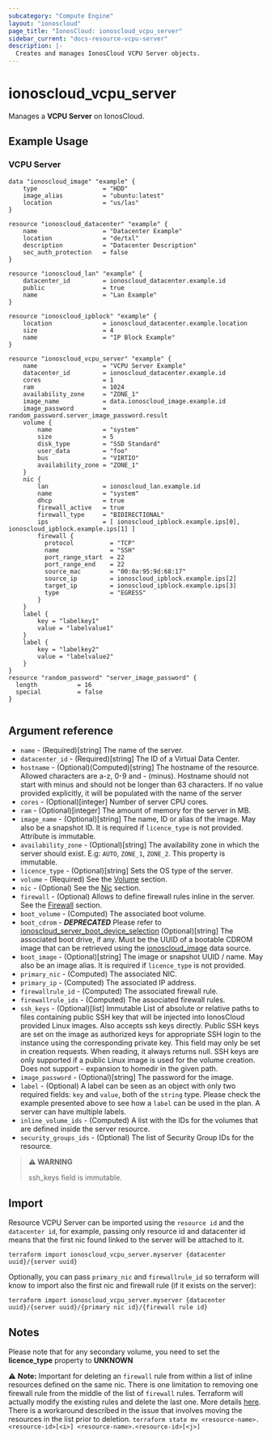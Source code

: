 ```yaml
---
subcategory: "Compute Engine"
layout: "ionoscloud"
page_title: "IonosCloud: ionoscloud_vcpu_server"
sidebar_current: "docs-resource-vcpu-server"
description: |-
  Creates and manages IonosCloud VCPU Server objects.
---
```


# ionoscloud_vcpu_server

Manages a **VCPU Server** on IonosCloud.

## Example Usage

### VCPU Server

```hcl
data "ionoscloud_image" "example" {
    type                  = "HDD"
    image_alias           = "ubuntu:latest"
    location              = "us/las"
}

resource "ionoscloud_datacenter" "example" {
    name                  = "Datacenter Example"
    location              = "de/txl"
    description           = "Datacenter Description"
    sec_auth_protection   = false
}

resource "ionoscloud_lan" "example" {
    datacenter_id         = ionoscloud_datacenter.example.id
    public                = true
    name                  = "Lan Example"
}

resource "ionoscloud_ipblock" "example" {
    location              = ionoscloud_datacenter.example.location
    size                  = 4
    name                  = "IP Block Example"
}

resource "ionoscloud_vcpu_server" "example" {
    name                  = "VCPU Server Example"
    datacenter_id         = ionoscloud_datacenter.example.id
    cores                 = 1
    ram                   = 1024
    availability_zone     = "ZONE_1"
    image_name            = data.ionoscloud_image.example.id
    image_password        = random_password.server_image_password.result
    volume {
        name              = "system"
        size              = 5
        disk_type         = "SSD Standard"
        user_data         = "foo"
        bus               = "VIRTIO"
        availability_zone = "ZONE_1"
    }
    nic {
        lan               = ionoscloud_lan.example.id
        name              = "system"
        dhcp              = true
        firewall_active   = true
        firewall_type     = "BIDIRECTIONAL"
        ips               = [ ionoscloud_ipblock.example.ips[0], ionoscloud_ipblock.example.ips[1] ]
        firewall {
          protocol          = "TCP"
          name              = "SSH"
          port_range_start  = 22
          port_range_end    = 22
          source_mac        = "00:0a:95:9d:68:17"
          source_ip         = ionoscloud_ipblock.example.ips[2]
          target_ip         = ionoscloud_ipblock.example.ips[3]
          type              = "EGRESS" 
        }
    }
    label {
        key = "labelkey1"
        value = "labelvalue1"
    }
    label {
        key = "labelkey2"
        value = "labelvalue2"
    }
}
resource "random_password" "server_image_password" {
  length           = 16
  special          = false
}
                  
```

## Argument reference

- `name` - (Required)[string] The name of the server.
- `datacenter_id` - (Required)[string] The ID of a Virtual Data Center.
- `hostname` - (Optional)(Computed)[string] The hostname of the resource. Allowed characters are a-z, 0-9 and - (minus). Hostname should not start with minus and should not be longer than 63 characters. If no value provided explicitly, it will be populated with the name of the server
- `cores` - (Optional)[integer] Number of server CPU cores.
- `ram` - (Optional)[integer] The amount of memory for the server in MB.
- `image_name` - (Optional)[string] The name, ID or alias of the image. May also be a snapshot ID. It is required if `licence_type` is not provided. Attribute is immutable.
- `availability_zone` - (Optional)[string] The availability zone in which the server should exist. E.g: `AUTO`, `ZONE_1`, `ZONE_2`. This property is immutable.
- `licence_type` - (Optional)[string] Sets the OS type of the server.
- `volume` - (Required) See the [Volume](volume.md) section.
- `nic` - (Optional) See the [Nic](nic.md) section.
- `firewall` - (Optional) Allows to define firewall rules inline in the server. See the [Firewall](firewall.md) section.
- `boot_volume` - (Computed) The associated boot volume.
- `boot_cdrom` - ***DEPRECATED*** Please refer to [ionoscloud_server_boot_device_selection](server_boot_device_selection.md) (Optional)[string] The associated boot drive, if any. Must be the UUID of a bootable CDROM image that can be retrieved using the [ionoscloud_image](./../data-sources/image.md) data source.
- `boot_image` - (Optional)[string] The image or snapshot UUID / name. May also be an image alias. It is required if `licence_type` is not provided.
- `primary_nic` - (Computed) The associated NIC.
- `primary_ip` - (Computed) The associated IP address.
- `firewallrule_id` - (Computed) The associated firewall rule.
- `firewallrule_ids` - (Computed) The associated firewall rules.
- `ssh_keys` - (Optional)[list] Immutable List of absolute or relative paths to files containing public SSH key that will be injected into IonosCloud provided Linux images. Also accepts ssh keys directly. Public SSH keys are set on the image as authorized keys for appropriate SSH login to the instance using the corresponding private key. This field may only be set in creation requests. When reading, it always returns null. SSH keys are only supported if a public Linux image is used for the volume creation. Does not support `~` expansion to homedir in the given path.
- `image_password` - (Optional)[string] The password for the image.
- `label` - (Optional) A label can be seen as an object with only two required fields: `key` and `value`, both of the `string` type. Please check the example presented above to see how a `label` can be used in the plan. A server can have multiple labels.
- `inline_volume_ids` - (Computed) A list with the IDs for the volumes that are defined inside the server resource.
- `security_groups_ids` - (Optional) The list of Security Group IDs for the resource.

> **⚠ WARNING** 
> 
> ssh_keys field is immutable.

## Import

Resource VCPU Server can be imported using the `resource id` and the `datacenter id`, for example, passing only resource id and datacenter id means that the first nic found linked to the server will be attached to it.

```shell
terraform import ionoscloud_vcpu_server.myserver {datacenter uuid}/{server uuid}
```
Optionally, you can pass `primary_nic` and `firewallrule_id` so terraform will know to import also the first nic and firewall rule (if it exists on the server):
```shell
terraform import ionoscloud_vcpu_server.myserver {datacenter uuid}/{server uuid}/{primary nic id}/{firewall rule id}
```

## Notes

Please note that for any secondary volume, you need to set the **licence_type** property to **UNKNOWN**

⚠️ **Note:** Important for deleting an `firewall` rule from within a list of inline resources defined on the same nic. There is one limitation to removing one firewall rule
from the middle of the list of `firewall` rules. Terraform will actually modify the existing rules and delete the last one.
More details [here](https://github.com/hashicorp/terraform/issues/14275). There is a workaround described in the issue 
that involves moving the resources in the list prior to deletion.
`terraform state mv <resource-name>.<resource-id>[<i>] <resource-name>.<resource-id>[<j>]`